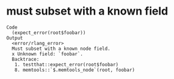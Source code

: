 # must subset with a known field

    Code
      (expect_error(root$foobar))
    Output
      <error/rlang_error>
      Must subset with a known node field.
      x Unknown field: `foobar`.
      Backtrace:
       1. testthat::expect_error(root$foobar)
       8. memtools::`$.memtools_node`(root, foobar)

